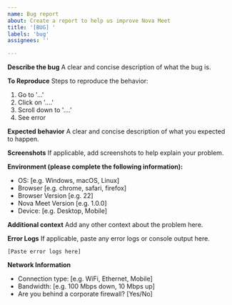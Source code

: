 ```yaml
---
name: Bug report
about: Create a report to help us improve Nova Meet
title: '[BUG] '
labels: 'bug'
assignees: ''

---
```


**Describe the bug**
A clear and concise description of what the bug is.

**To Reproduce**
Steps to reproduce the behavior:
1. Go to '...'
2. Click on '....'
3. Scroll down to '....'
4. See error

**Expected behavior**
A clear and concise description of what you expected to happen.

**Screenshots**
If applicable, add screenshots to help explain your problem.

**Environment (please complete the following information):**
 - OS: [e.g. Windows, macOS, Linux]
 - Browser [e.g. chrome, safari, firefox]
 - Browser Version [e.g. 22]
 - Nova Meet Version [e.g. 1.0.0]
 - Device: [e.g. Desktop, Mobile]

**Additional context**
Add any other context about the problem here.

**Error Logs**
If applicable, paste any error logs or console output here.

```
[Paste error logs here]
```

**Network Information**
- Connection type: [e.g. WiFi, Ethernet, Mobile]
- Bandwidth: [e.g. 100 Mbps down, 10 Mbps up]
- Are you behind a corporate firewall? [Yes/No]
